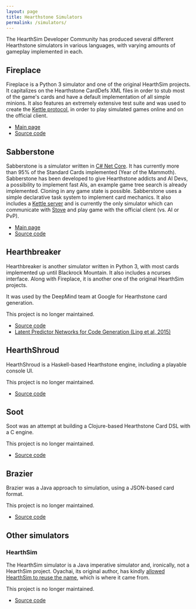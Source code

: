 ```yaml
---
layout: page
title: Hearthstone Simulators
permalink: /simulators/
---
```


The HearthSim Developer Community has produced several different Hearthstone
simulators in various languages, with varying amounts of gameplay implemented
in each.


## Fireplace

Fireplace is a Python 3 simulator and one of the original HearthSim projects.
It capitalizes on the Hearthstone CardDefs XML files in order to stub most of
the game's cards and have a default implementation of all simple minions.
It also features an extremely extensive test suite and was used to create
the [Kettle protocol](/kettle/), in order to play simulated games online and
on the official client.

* [Main page](/fireplace/)
* [Source code](https://github.com/jleclanche/fireplace)


## Sabberstone

Sabberstone is a simulator written in [C# Net Core](https://www.microsoft.com/net/core).
It has currently more than 95% of the Standard Cards implemented (Year of the Mammoth).
Sabberstone has been developed to give Hearthstone addicts and AI Devs, a possibility
to implement fast AIs, an example game tree search is already implemented. Cloning in
any game state is possible. Sabberstone uses a simple declarative task system to implement
card mechanics. It also includes a [Kettle server](/kettle/) and is currently the only simulator
which can communicate with [Stove](/stove/) and play game with the official client (vs. AI or PvP).

* [Main page](/sabberstone/)
* [Source code](https://github.com/HearthSim/Sabberstone)


## Hearthbreaker

Hearthbreaker is another simulator written in Python 3, with most cards implemented
up until Blackrock Mountain. It also includes a ncurses interface.
Along with Fireplace, it is another one of the original HearthSim projects.

It was used by the DeepMind team at Google for Hearthstone card generation.

This project is no longer maintained.

* [Source code](https://github.com/danielyule/hearthbreaker)
* [Latent Predictor Networks for Code Generation (Ling et al, 2015)](http://arxiv.org/pdf/1603.06744.pdf)


## HearthShroud

HearthShroud is a Haskell-based Hearthstone engine, including a playable console UI.

This project is no longer maintained.

* [Source code](https://github.com/thomaseding/hearthshroud)


## Soot

Soot was an attempt at building a Clojure-based Hearthstone Card DSL with a C engine.

This project is no longer maintained.

* [Source code](https://github.com/mischanix/soot)


## Brazier

Brazier was a Java approach to simulation, using a JSON-based card format.

This project is no longer maintained.

* [Source code](https://github.com/HearthSim/Brazier)


## Other simulators

### HearthSim

The HearthSim simulator is a Java imperative simulator and, ironically, not a
HearthSim project. Oyachai, its original author, has kindly
[allowed HearthSim to reuse the name](https://github.com/oyachai/HearthSim/issues/38),
which is where it came from.

This project is no longer maintained.

* [Source code](https://github.com/oyachai/HearthSim)
